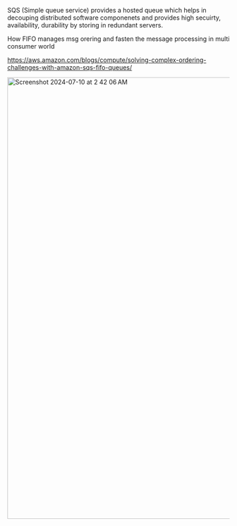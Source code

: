 
SQS (Simple queue service) provides a hosted queue which helps in decouping distributed software componenets and provides high secuirty, availability, durability by storing in redundant servers.

How FIFO manages msg orering and fasten the message processing in multi consumer world 

https://aws.amazon.com/blogs/compute/solving-complex-ordering-challenges-with-amazon-sqs-fifo-queues/

<img width="1002" alt="Screenshot 2024-07-10 at 2 42 06 AM" src="https://github.com/pavanpower8897/HighLevel/assets/44682188/10552d2d-cc72-4d0a-becd-47e9be11deb9">
